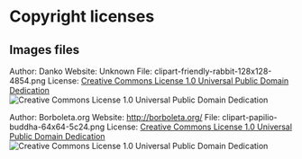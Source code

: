 # Copyright licenses

## Images files

Author: Danko
Website: Unknown
File: clipart-friendly-rabbit-128x128-4854.png
License: [Creative Commons License 1.0 Universal Public Domain Dedication](https://creativecommons.org/publicdomain/zero/1.0/)
![Creative Commons License 1.0 Universal Public Domain Dedication](https://i.creativecommons.org/p/zero/1.0/88x31.png)

Author: Borboleta.org
Website: http://borboleta.org/
File: clipart-papilio-buddha-64x64-5c24.png
License: [Creative Commons License 1.0 Universal Public Domain Dedication](https://creativecommons.org/publicdomain/zero/1.0/)
![Creative Commons License 1.0 Universal Public Domain Dedication](https://i.creativecommons.org/p/zero/1.0/88x31.png)